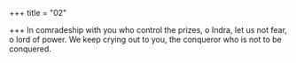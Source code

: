+++
title = "02"

+++
In comradeship with you who control the prizes, o Indra, let us not fear,  o lord of power.
We keep crying out to you, the conqueror who is not to be conquered.